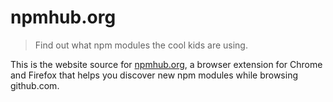 # npmhub.org

> Find out what npm modules the cool kids are using.

This is the website source for [npmhub.org](https://npmhub.org), a browser extension for Chrome and Firefox that helps you discover new npm modules while browsing github.com.
